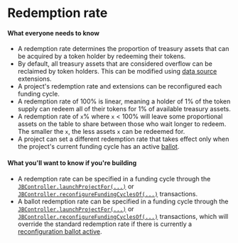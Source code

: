 # Redemption rate

#### What everyone needs to know

* A redemption rate determines the proportion of treasury assets that can be acquired by a token holder by redeeming their tokens.
* By default, all treasury assets that are considered overflow can be reclaimed by token holders. This can be modified using [data source](/learn/glossary/data-source.md) extensions.
* A project's redemption rate and extensions can be reconfigured each funding cycle.
* A redemption rate of 100% is linear, meaning a holder of 1% of the token supply can redeem all of their tokens for 1% of available treasury assets.
* A redemption rate of `x`% where `x` < 100% will leave some proportional assets on the table to share between those who wait longer to redeem. The smaller the `x`, the less assets `x` can be redeemed for.
* A project can set a different redemption rate that takes effect only when the project's current funding cycle has an active [ballot](ballot.md). 

#### What you'll want to know if you're building

* A redemption rate can be specified in a funding cycle through the [`JBController.launchProjectFor(...)`](/api/contracts/or-controllers/jbcontroller/write/launchprojectfor.md) or [`JBController.reconfigureFundingCyclesOf(...)`](/api/contracts/or-controllers/jbcontroller/write/reconfigurefundingcyclesof.md) transactions.
* A ballot redemption rate can be specified in a funding cycle through the [`JBController.launchProjectFor(...)`](/api/contracts/or-controllers/jbcontroller/write/launchprojectfor.md) or [`JBController.reconfigureFundingCyclesOf(...)`](/api/contracts/or-controllers/jbcontroller/write/reconfigurefundingcyclesof.md) transactions, which will override the standard redemption rate if there is currently a [reconfiguration ballot active](/learn/glossary/ballot.md).
